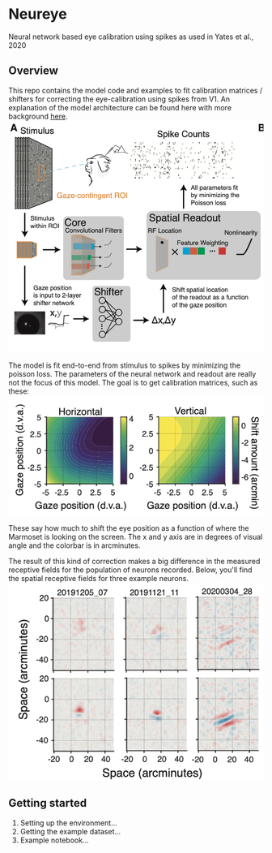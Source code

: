# Neureye
Neural network based eye calibration using spikes as used in Yates et al., 2020

## Overview
This repo contains the model code and examples to fit calibration matrices / shifters for correcting the eye-calibration using spikes from V1. An explanation of the model architecture can be found here with more background [here](https://jake.vision/blog/lurz-paper). 
![Model](./docs/model.png "Model Schematic")

The model is fit end-to-end from stimulus to spikes by minimizing the poisson loss. The parameters of the neural network and readout are really not the focus of this model. The goal is to get calibration matrices, such as these:
![CalibMats](./docs/calib.png "Calibration Matrices")

These say how much to shift the eye position as a function of where the Marmoset is looking on the screen. The x and y axis are in degrees of visual angle and the colorbar is in arcminutes.


The result of this kind of correction makes a big difference in the measured receptive fields for the population of neurons recorded. Below, you'll find the spatial receptive fields for three example neurons.
![STAs](./docs/examples.png "Calibration Matrices")

## Getting started
1. Setting up the environment...
2. Getting the example dataset...
3. Example notebook...


